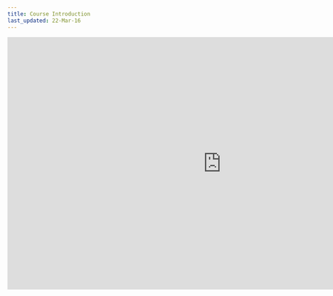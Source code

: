 ```yaml
---
title: Course Introduction
last_updated: 22-Mar-16
---
```


<iframe src="https://docs.google.com/presentation/d/1wGz3Vs0QwxwxAsVpOTTPFdwRNzGaftSZROPD2yIsHZw/embed?start=false&loop=true&delayms=60000" frameborder="0" width="960" height="569" allowfullscreen="true" mozallowfullscreen="true" webkitallowfullscreen="true"></iframe>

